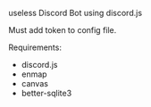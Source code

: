 useless Discord Bot using discord.js

Must add token to config file.

Requirements:
- discord.js
- enmap
- canvas
- better-sqlite3
